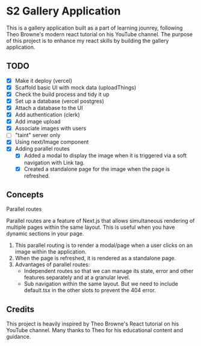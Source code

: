 # S2 Gallery Application

This is a gallery application built as a part of learning jounrey, following Theo Browne's modern react tutorial on his YouTube channel. The purpose of this project is to enhance my react skills by building the gallery application.

## TODO

- [x] Make it deploy (vercel)
- [x] Scaffold basic UI with mock data (uploadThings)
- [x] Check the build process and tidy it up
- [x] Set up a database (vercel postgres)
- [x] Attach a database to the UI
- [x] Add authentication (clerk)
- [x] Add image upload
- [x] Associate images with users
- [ ] "taint" server only
- [x] Using next/Image component
- [x] Adding parallel routes
  - [x] Added a modal to display the image when it is triggered via a soft navigation with Link tag.
  - [x] Created a standalone page for the image when the page is refreshed.

## Concepts

Parallel routes

Parallel routes are a feature of Next.js that allows simultaneous rendering of multiple pages within the same layout. This is useful when you have dynamic sections in your page.

1. This parallel routing is to render a modal/page when a user clicks on an image within the application.
2. When the page is refreshed, it is rendered as a standalone page.
3. Advantages of parallel routes:
   - Independent routes so that we can manage its state, error and other features separately and at a granular level.
   - Sub navigation within the same layout. But we need to include default.tsx in the other slots to prevent the 404 error.

## Credits

This project is heavily inspired by Theo Browne's React tutorial on his YouTube channel. Many thanks to Theo for his educational content and guidance.
